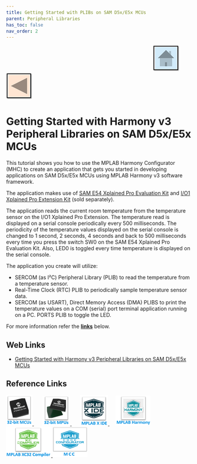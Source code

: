 ```yaml
---
title: Getting Started with PLIBs on SAM D5x/E5x MCUs
parent: Peripheral Libraries
has_toc: false
nav_order: 2
---
```


&nbsp;&nbsp;&nbsp;&nbsp;&nbsp;&nbsp;&nbsp;&nbsp;&nbsp;&nbsp;&nbsp;&nbsp;&nbsp;&nbsp;&nbsp;&nbsp;&nbsp;&nbsp;&nbsp;&nbsp;&nbsp;&nbsp;&nbsp;&nbsp;&nbsp;&nbsp;&nbsp;&nbsp; &nbsp;&nbsp;&nbsp;&nbsp;&nbsp;&nbsp;&nbsp;&nbsp;&nbsp;&nbsp;&nbsp;&nbsp;&nbsp;&nbsp;&nbsp;&nbsp;&nbsp;&nbsp;&nbsp;&nbsp;&nbsp;&nbsp;&nbsp;&nbsp;&nbsp;&nbsp;&nbsp;&nbsp;&nbsp;&nbsp;&nbsp;&nbsp;&nbsp;&nbsp;&nbsp;&nbsp;&nbsp;&nbsp;&nbsp;&nbsp;&nbsp;&nbsp;&nbsp;&nbsp;&nbsp;&nbsp;&nbsp;&nbsp;&nbsp;&nbsp;&nbsp;&nbsp;&nbsp;&nbsp;&nbsp;&nbsp;&nbsp;&nbsp;&nbsp;&nbsp;&nbsp;&nbsp;&nbsp;&nbsp;&nbsp;&nbsp;&nbsp;&nbsp;&nbsp;&nbsp;&nbsp;&nbsp;[<img src="../../r_images/quick_home.png" title="Home">](../../../readme.md) [<img src="../../r_images/quick_back.png"  title="Back">](../readme.md)
# Getting Started with Harmony v3 Peripheral Libraries on SAM D5x/E5x MCUs

This tutorial shows you how to use the MPLAB Harmony Configurator (MHC) to create an application that gets you started in developing applications on SAM D5x/E5x MCUs using MPLAB Harmony v3 software framework.

The application makes use of <a href="https://www.microchip.com/DevelopmentTools/ProductDetails/ATSAME54-XPRO" target="_blank">SAM E54 Xplained Pro Evaluation Kit</a>
 and <a href="https://www.microchip.com/Developmenttools/ProductDetails/ATIO1-XPRO" target="_blank">I/O1 Xplained Pro Extension Kit</a> (sold separately).

The application reads the current room temperature from the temperature sensor on the I/O1 Xplained Pro Extension. The temperature read is displayed on a serial console periodically every 500 milliseconds. The periodicity of the temperature values displayed on the serial console is changed to 1 second, 2 seconds, 4 seconds and back to 500 milliseconds every time you press the switch SW0 on the SAM E54 Xplained Pro Evaluation Kit. Also, LED0 is toggled every time temperature is displayed on the serial console.

The application you create will utilize:

- SERCOM (as I²C) Peripheral Library (PLIB) to read the temperature from a temperature sensor.
- Real-Time Clock (RTC) PLIB to periodically sample temperature sensor data.
- SERCOM (as USART), Direct Memory Access (DMA) PLIBS to print the temperature values on a COM (serial) port terminal application running on a PC.
PORTS PLIB to toggle the LED.

For more information refer the **[links](#Web-Links)** below.

## <a id="Web-Links"> </a>
## Web Links

- <a href="https://microchipdeveloper.com/harmony3:same54-getting-started-training-module" target="_blank">Getting Started with Harmony v3 Peripheral Libraries on SAM D5x/E5x MCUs</a>



## Reference Links
[<a href="https://www.microchip.com/design-centers/32-bit" target="_blank"> <img src="../../r_images/32_bit_mcus.png"> </a>]()  &nbsp; &nbsp; &nbsp; [<a href="https://www.microchip.com/design-centers/32-bit-mpus" target="_blank"> <img src="../../r_images/32_bit_mpus.png"> </a>]()  &nbsp; &nbsp; &nbsp; [<a href="https://www.microchip.com/mplab/mplab-x-ide" target="_blank"> <img src="../../r_images/mplab_x_ide.png"> </a>]()  &nbsp; &nbsp; [<a href="https://www.microchip.com/mplab/mplab-harmony" target="_blank"> <img src="../../r_images/mplab_harmony.png"> </a>]() [<a href="https://www.microchip.com/mplab/compilers" target="_blank"> <img src="../../r_images/mplab_compiler.png"> </a>]() [<a href="https://www.microchip.com/en-us/tools-resources/configure/mplab-code-configurator" target="_blank"> <img src="../../r_images/mcc_harmony.png"> </a>]()
